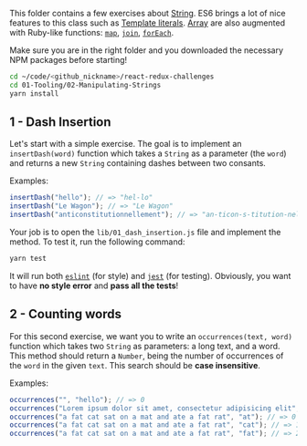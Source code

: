 This folder contains a few exercises about [String](https://developer.mozilla.org/en-US/docs/Web/JavaScript/Reference/Global_Objects/String). ES6 brings a lot of nice features to this class such as [Template literals](https://developer.mozilla.org/en-US/docs/Web/JavaScript/Reference/Template_literals). [Array](https://developer.mozilla.org/en-US/docs/Web/JavaScript/Reference/Global_Objects/Array) are also augmented with Ruby-like functions: [`map`](https://developer.mozilla.org/en-US/docs/Web/JavaScript/Reference/Global_Objects/Array/map), [`join`](https://developer.mozilla.org/en-US/docs/Web/JavaScript/Reference/Global_Objects/Array/join), [`forEach`](https://developer.mozilla.org/en-US/docs/Web/JavaScript/Reference/Global_Objects/Array/forEach).

Make sure you are in the right folder and you downloaded the necessary NPM packages before starting!

```bash
cd ~/code/<github_nickname>/react-redux-challenges
cd 01-Tooling/02-Manipulating-Strings
yarn install
```

## 1 - Dash Insertion

Let's start with a simple exercise. The goal is to implement an `insertDash(word)` function which takes a `String` as a parameter (the `word`) and returns a new `String` containing dashes between two consants.

Examples:

```js
insertDash("hello"); // => "hel-lo"
insertDash("Le Wagon"); // => "Le Wagon"
insertDash("anticonstitutionnellement"); // => "an-ticon-s-titution-nel-lemen-t"
```

Your job is to open the `lib/01_dash_insertion.js` file and implement the method. To test it, run the following command:

```bash
yarn test
```

It will run both [`eslint`](https://eslint.org/) (for style) and [`jest`](https://facebook.github.io/jest/) (for testing). Obviously, you want to have **no style error** and **pass all the tests**!

## 2 - Counting words

For this second exercise, we want you to write an `occurrences(text, word)` function which takes two `String` as parameters: a long text, and a word. This method should return a `Number`, being the number of occurrences of the `word` in the given `text`. This search should be **case insensitive**.

Examples:

```js
occurrences("", "hello"); // => 0
occurrences("Lorem ipsum dolor sit amet, consectetur adipisicing elit", "lorem"); // => 1
occurrences("a fat cat sat on a mat and ate a fat rat", "at"); // => 0
occurrences("a fat cat sat on a mat and ate a fat rat", "cat"); // => 1
occurrences("a fat cat sat on a mat and ate a fat rat", "fat"); // => 2
```
